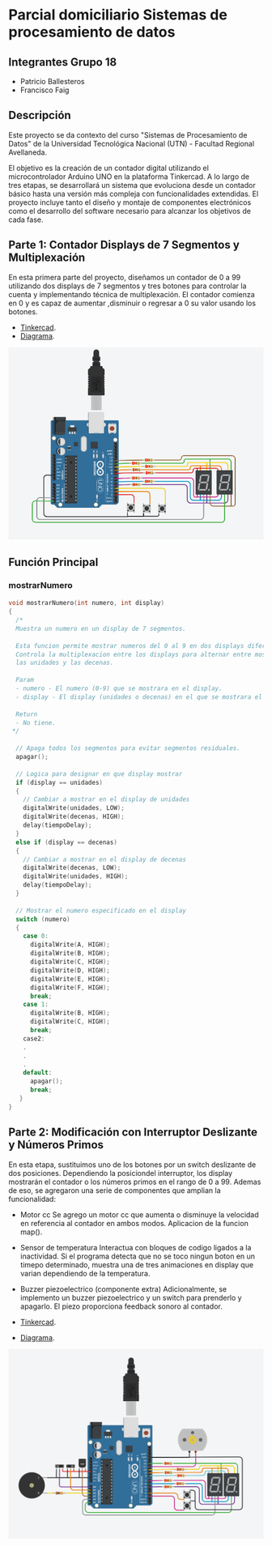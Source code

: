 # Parcial domiciliario Sistemas de procesamiento de datos

## Integrantes Grupo 18
- Patricio Ballesteros
- Francisco Faig 

## Descripción
Este proyecto se da contexto del curso "Sistemas de Procesamiento de Datos" de la Universidad Tecnológica Nacional (UTN) - Facultad Regional Avellaneda.

El objetivo es la creación de un contador digital utilizando el microcontrolador Arduino UNO en la plataforma Tinkercad. 
A lo largo de tres etapas, se desarrollará un sistema que evoluciona desde un contador básico hasta una versión más compleja con funcionalidades extendidas.
El proyecto incluye tanto el diseño y montaje de componentes electrónicos como el desarrollo del software necesario para alcanzar los objetivos de cada fase.

## Parte 1: Contador Displays de 7 Segmentos y Multiplexación
En esta primera parte del proyecto, diseñamos un contador de 0 a 99 utilizando dos displays de 7 segmentos y tres botones para controlar la cuenta y implementando técnica de multiplexación. El contador comienza en 0 y es capaz de aumentar ,disminuir o regresar a 0 su valor usando los botones.
- [Tinkercad](https://www.tinkercad.com/things/8JuzkYb3aVi).
- [Diagrama](https://github.com/FranFaig/Parcial_domiciliario-SPD/blob/main/diagramas/Parte%201.pdf).

![](https://github.com/FranFaig/Parcial_domiciliario-SPD/blob/main/imagenes/Parte_1.PNG)


## Función Principal

### mostrarNumero 
```c
void mostrarNumero(int numero, int display)
{
  /*
  Muestra un numero en un display de 7 segmentos.

  Esta funcion permite mostrar numeros del 0 al 9 en dos displays diferentes (unidades y decenas).
  Controla la multiplexacion entre los displays para alternar entre mostrar el valor de
  las unidades y las decenas.

  Param
  - numero - El numero (0-9) que se mostrara en el display.
  - display - El display (unidades o decenas) en el que se mostrara el numero.

  Return
  - No tiene.
 */
  
  // Apaga todos los segmentos para evitar segmentos residuales.
  apagar();

  // Logica para designar en que display mostrar
  if (display == unidades)
  {
    // Cambiar a mostrar en el display de unidades
    digitalWrite(unidades, LOW);
    digitalWrite(decenas, HIGH);
    delay(tiempoDelay);
  }
  else if (display == decenas)
  {
    // Cambiar a mostrar en el display de decenas
    digitalWrite(decenas, LOW);
    digitalWrite(unidades, HIGH);
    delay(tiempoDelay);
  }

  // Mostrar el numero especificado en el display
  switch (numero)
  {
    case 0:
      digitalWrite(A, HIGH);
      digitalWrite(B, HIGH);
      digitalWrite(C, HIGH);
      digitalWrite(D, HIGH);
      digitalWrite(E, HIGH);
      digitalWrite(F, HIGH);
      break;
    case 1:
      digitalWrite(B, HIGH);
      digitalWrite(C, HIGH);
      break;
    case2:
    .
    .
    .
    default:
      apagar();
      break;
   }
}

```
## Parte 2: Modificación con Interruptor Deslizante y Números Primos
En esta etapa, sustituimos uno de los botones por un switch deslizante de dos posiciones. 
Dependiendo la posiciondel interruptor, los display mostrarán el contador o los números primos en el rango de 0 a 99.
Ademas de eso, se agregaron una serie de componentes que amplian la funcionalidad:
  - Motor cc
    Se agrego un motor cc que aumenta o disminuye la velocidad en referencia al contador en ambos modos. Aplicacion de la funcion map().
  - Sensor de temperatura
    Interactua con bloques de codigo ligados a la inactividad. Si el programa detecta que no se toco ningun boton en un 
    timepo determinado, muestra una de tres animaciones en display que varian dependiendo de la temperatura.
  - Buzzer piezoelectrico (componente extra)
    Adicionalmente, se implemento un buzzer piezoelectrico y un switch para prenderlo y apagarlo. El piezo proporciona feedback sonoro al contador.
  
- [Tinkercad](https://www.tinkercad.com/things/giu3DfixEy2?sharecode=JLBI8ewCcy1uKQdBmG3tAXeHytqIhF4u6QK3HnRkYMQ).
- [Diagrama](https://github.com/FranFaig/Parcial_domiciliario-SPD/blob/main/diagramas/Parte%202.pdf).
  
![](https://github.com/FranFaig/Parcial_domiciliario-SPD/blob/main/imagenes/Parte_2.PNG)
